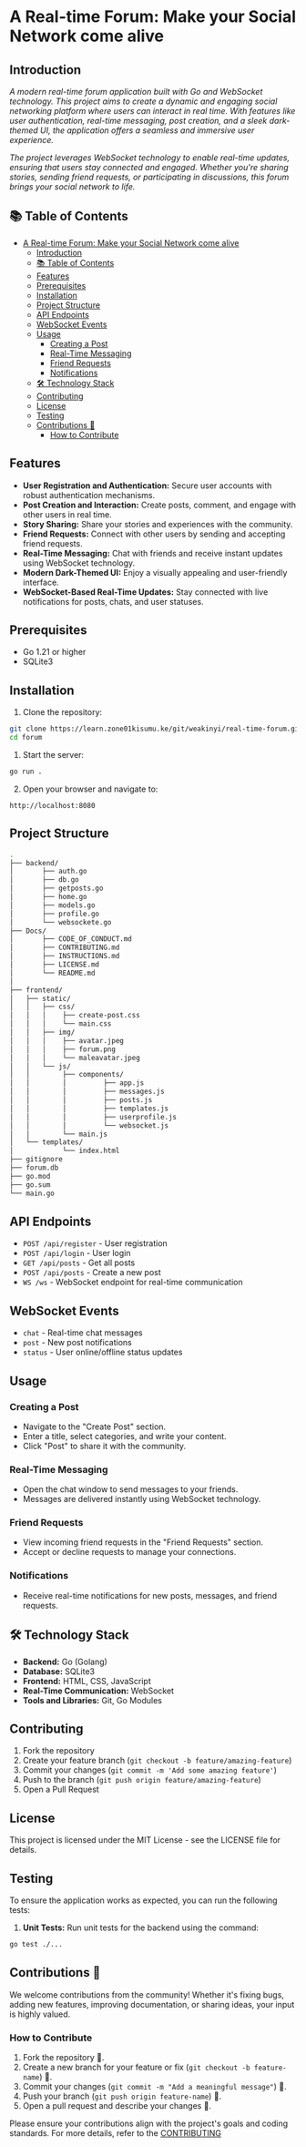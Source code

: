 # A Real-time Forum: Make your Social Network come alive

## Introduction

_A modern real-time forum application built with Go and WebSocket technology. This project aims to create a dynamic and engaging social networking platform where users can interact in real time. With features like user authentication, real-time messaging, post creation, and a sleek dark-themed UI, the application offers a seamless and immersive user experience._

_The project leverages WebSocket technology to enable real-time updates, ensuring that users stay connected and engaged. Whether you're sharing stories, sending friend requests, or participating in discussions, this forum brings your social network to life._

## 📚 Table of Contents

- [A Real-time Forum: Make your Social Network come alive](#a-real-time-forum-make-your-social-network-come-alive)
  - [Introduction](#introduction)
  - [📚 Table of Contents](#-table-of-contents)
  - [Features](#features)
  - [Prerequisites](#prerequisites)
  - [Installation](#installation)
  - [Project Structure](#project-structure)
  - [API Endpoints](#api-endpoints)
  - [WebSocket Events](#websocket-events)
  - [Usage](#usage)
    - [Creating a Post](#creating-a-post)
    - [Real-Time Messaging](#real-time-messaging)
    - [Friend Requests](#friend-requests)
    - [Notifications](#notifications)
  - [🛠️ Technology Stack](#️-technology-stack)
  - [Contributing](#contributing)
  - [License](#license)
  - [Testing](#testing)
  - [Contributions 🤝](#contributions-)
    - [How to Contribute](#how-to-contribute)

## Features

- **User Registration and Authentication:** Secure user accounts with robust authentication mechanisms.
- **Post Creation and Interaction:** Create posts, comment, and engage with other users in real time.
- **Story Sharing:** Share your stories and experiences with the community.
- **Friend Requests:** Connect with other users by sending and accepting friend requests.
- **Real-Time Messaging:** Chat with friends and receive instant updates using WebSocket technology.
- **Modern Dark-Themed UI:** Enjoy a visually appealing and user-friendly interface.
- **WebSocket-Based Real-Time Updates:** Stay connected with live notifications for posts, chats, and user statuses.

## Prerequisites

- Go 1.21 or higher
- SQLite3

## Installation

1. Clone the repository:

```sh
git clone https://learn.zone01kisumu.ke/git/weakinyi/real-time-forum.git forum
cd forum
```

1. Start the server:

```bash
go run .
```

2. Open your browser and navigate to:

```
http://localhost:8080
```

## Project Structure

```sh
.
├── backend/
│       ├── auth.go
│       ├── db.go
│       ├── getposts.go
│       ├── home.go
│       ├── models.go
│       ├── profile.go
│       └── websockete.go
├── Docs/
│       ├── CODE_OF_CONDUCT.md
│       ├── CONTRIBUTING.md
│       ├── INSTRUCTIONS.md
│       ├── LICENSE.md
│       └── README.md
│
├── frontend/
│   ├── static/
│   │   ├── css/
│   │   │    ├── create-post.css
│   │   │    └── main.css
│   │   ├── img/
│   │   │    ├── avatar.jpeg
│   │   │    ├── forum.png
│   │   │    └── maleavatar.jpeg
│   │   └── js/
│   │        ├── components/
│   │        │         ├── app.js
│   │        │         ├── messages.js
│   │        │         ├── posts.js
│   │        │         ├── templates.js
│   │        │         ├── userprofile.js
│   │        │         └── websocket.js
│   │        └── main.js
│   └── templates/
│            └── index.html
├── gitignore
├── forum.db
├── go.mod
├── go.sum
└── main.go
```

## API Endpoints

- `POST /api/register` - User registration
- `POST /api/login` - User login
- `GET /api/posts` - Get all posts
- `POST /api/posts` - Create a new post
- `WS /ws` - WebSocket endpoint for real-time communication

## WebSocket Events

- `chat` - Real-time chat messages
- `post` - New post notifications
- `status` - User online/offline status updates

## Usage

### Creating a Post

- Navigate to the "Create Post" section.
- Enter a title, select categories, and write your content.
- Click "Post" to share it with the community.

### Real-Time Messaging

- Open the chat window to send messages to your friends.
- Messages are delivered instantly using WebSocket technology.

### Friend Requests

- View incoming friend requests in the "Friend Requests" section.
- Accept or decline requests to manage your connections.

### Notifications

- Receive real-time notifications for new posts, messages, and friend requests.

## 🛠️ Technology Stack

- **Backend:** Go (Golang)
- **Database:** SQLite3
- **Frontend:** HTML, CSS, JavaScript
- **Real-Time Communication:** WebSocket
- **Tools and Libraries:** Git, Go Modules

## Contributing

1. Fork the repository
2. Create your feature branch (`git checkout -b feature/amazing-feature`)
3. Commit your changes (`git commit -m 'Add some amazing feature'`)
4. Push to the branch (`git push origin feature/amazing-feature`)
5. Open a Pull Request

## License

This project is licensed under the MIT License - see the LICENSE file for details.

## Testing

To ensure the application works as expected, you can run the following tests:

1. **Unit Tests:**
   Run unit tests for the backend using the command:

```sh
go test ./...
```

## Contributions 🤝

We welcome contributions from the community! Whether it's fixing bugs, adding new features, improving documentation, or sharing ideas, your input is highly valued.

### How to Contribute

1. Fork the repository 🍴.
2. Create a new branch for your feature or fix (`git checkout -b feature-name`) 🌱.
3. Commit your changes (`git commit -m "Add a meaningful message"`) 💬.
4. Push your branch (`git push origin feature-name`) 🚀.
5. Open a pull request and describe your changes 📝.

Please ensure your contributions align with the project's goals and coding standards. For more details, refer to the [CONTRIBUTING](CONTRIBUTING.md)
